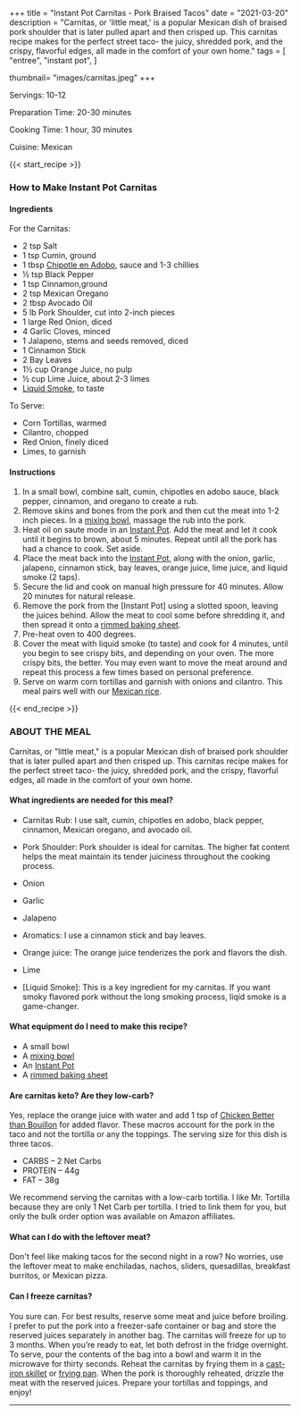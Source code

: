 +++
title = "Instant Pot Carnitas - Pork Braised Tacos"
date = "2021-03-20"
description = "Carnitas, or 'little meat,' is a popular Mexican dish of braised pork shoulder that is later pulled apart and then crisped up. This carnitas recipe makes for the perfect street taco- the juicy, shredded pork, and the crispy, flavorful edges, all made in the comfort of your own home."
tags = [
    "entree",
    "instant pot",
]

thumbnail= "images/carnitas.jpeg"
+++

Servings: 10-12 <!--more-->

Preparation Time: 20-30 minutes 

Cooking Time: 1 hour, 30 minutes 

Cuisine: Mexican 

{{< start_recipe >}}

### How to Make Instant Pot Carnitas 

#### Ingredients 

For the Carnitas: 

* 2 tsp Salt 
* 1 tsp Cumin, ground 
* 1 tbsp [Chipotle en Adobo](https://amzn.to/3vyJ1sM), sauce and 1-3 chillies
* ½ tsp Black Pepper 
* 1 tsp Cinnamon,ground
* 2 tsp Mexican Oregano 
* 2 tbsp Avocado Oil 
* 5 lb Pork Shoulder, cut into 2-inch pieces 
* 1 large Red Onion, diced
* 4 Garlic Cloves, minced
* 1 Jalapeno, stems and seeds removed, diced 
* 1 Cinnamon Stick 
* 2 Bay Leaves 
* 1½ cup Orange Juice, no pulp
* ½ cup Lime Juice, about 2-3 limes
* [Liquid Smoke](https://amzn.to/2NDOc9C), to taste 

To Serve: 

* Corn Tortillas, warmed 
* Cilantro, chopped 
* Red Onion, finely diced  
* Limes, to garnish 
  
#### Instructions

1. In a small bowl, combine salt, cumin, chipotles en adobo sauce, black pepper, cinnamon, and oregano to create a rub. 
2. Remove skins and bones from the pork and then cut the meat into 1-2 inch pieces. In a [mixing bowl](https://amzn.to/3nYw3CP), massage the rub into the pork. 
3. Heat oil on saute mode in an [Instant Pot](https://amzn.to/3qfNYCZ). Add the meat and let it cook until it begins to brown, about 5 minutes. Repeat until all the pork has had a chance to cook. Set aside. 
4. Place the meat back into the [Instant Pot](https://amzn.to/3qfNYCZ), along with the onion, garlic, jalapeno, cinnamon stick, bay leaves, orange juice, lime juice, and liquid smoke (2 taps). 
5. Secure the lid and cook on manual high pressure for 40 minutes. Allow 20 minutes for natural release. 
6. Remove the pork from the [Instant Pot] using a slotted spoon, leaving the juices behind. Allow the meat to cool some before shredding it, and then spread it onto a [rimmed baking sheet](https://amzn.to/3kNBH9a). 
7. Pre-heat oven to 400 degrees.
8. Cover the meat with liquid smoke (to taste) and cook for 4 minutes, until you begin to see crispy bits, and depending on your oven. The more crispy bits, the better. You may even want to move the meat around and repeat this process a few times based on personal preference. 
9. Serve on warm corn tortillas and garnish with onions and cilantro. This meal pairs well with our [Mexican rice](https://www.jamilghar.com/recipe/mexican_rice/).

{{< end_recipe >}}

### ABOUT THE MEAL 

Carnitas, or "little meat," is a popular Mexican dish of braised pork shoulder that is later pulled apart and then crisped up. This carnitas recipe makes for the perfect street taco- the juicy, shredded pork, and the crispy, flavorful edges, all made in the comfort of your own home. 

#### What ingredients are needed for this meal?

* Carnitas Rub: I use salt, cumin, chipotles en adobo, black pepper, cinnamon, Mexican oregano, and avocado oil. 

* Pork Shoulder: Pork shoulder is ideal for carnitas. The higher fat content helps the meat maintain its tender juiciness throughout the cooking process. 

* Onion

* Garlic 

* Jalapeno 

* Aromatics: I use a cinnamon stick and bay leaves. 

* Orange juice: The orange juice tenderizes the pork and flavors the dish. 

* Lime 

* [Liquid Smoke]: This is a key ingredient for my carnitas. If you want smoky flavored pork without the long smoking process, liqid smoke is a game-changer. 

#### What equipment do I need to make this recipe?

* A small bowl 
* A [mixing bowl](https://amzn.to/3nYw3CP)
* An [Instant Pot](https://amzn.to/3qfNYCZ)
* A [rimmed baking sheet](https://amzn.to/3kNBH9a)

#### Are carnitas keto? Are they low-carb?

Yes, replace the orange juice with water and add 1 tsp of [Chicken Better than Bouillon](https://amzn.to/2P3CipM) for added flavor. These macros account for the pork in the taco and not the tortilla or any the toppings.  The serving size for this dish is three tacos. 

* CARBS – 2 Net Carbs 
* PROTEIN – 44g
* FAT – 38g

We recommend serving the carnitas with a low-carb tortilla. I like Mr. Tortilla because they are only 1 Net Carb per tortilla.  I tried to link them for you, but only the bulk order option was available on Amazon affiliates.

#### What can I do with the leftover meat? 

Don't feel like making tacos for the second night in a row? No worries, use the leftover meat to make enchiladas, nachos, sliders, quesadillas, breakfast burritos, or Mexican pizza. 

#### Can I freeze carnitas?

You sure can. For best results, reserve some meat and juice before broiling. I prefer to put the pork into a freezer-safe container or bag and store the reserved juices separately in another bag. The carnitas will freeze for up to 3 months. When you’re ready to eat, let both defrost in the fridge overnight. To serve, pour the contents of the  bag into a bowl and warm it in the microwave for thirty seconds. Reheat the carnitas by frying them in a [cast-iron skillet](https://amzn.to/3leoB4I) or [frying pan](https://amzn.to/3xsBEUW). When the pork is thoroughly reheated, drizzle the meat with the reserved juices. Prepare your tortillas and toppings, and enjoy!

---- 
